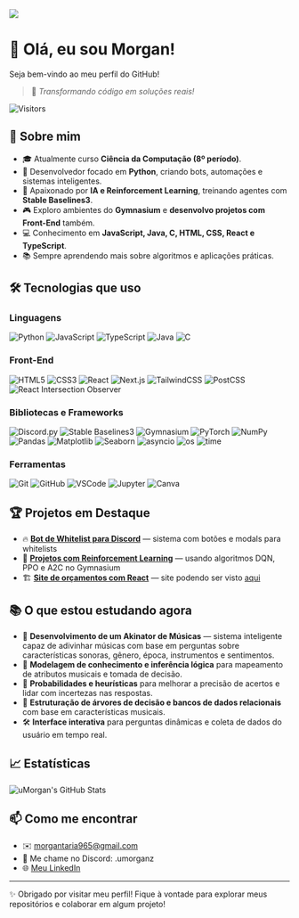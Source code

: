 <!-- Banner -->
<img src="https://capsule-render.vercel.app/api?type=waving&color=0:6a1b9a,100:ff6f00&height=200&section=header&text=Morgan%20👨‍💻&fontSize=40&fontColor=FFFFFF&animation=fadeIn" />

# 👋 Olá, eu sou Morgan!

Seja bem-vindo ao meu perfil do GitHub!

> 🚀 *Transformando código em soluções reais!*

![Visitors](https://komarev.com/ghpvc/?username=uMorgan&color=orange&style=flat-square)

## 🚀 Sobre mim

- 🎓 Atualmente curso **Ciência da Computação (8º período)**.
- 🎯 Desenvolvedor focado em **Python**, criando bots, automações e sistemas inteligentes.
- 🤖 Apaixonado por **IA e Reinforcement Learning**, treinando agentes com **Stable Baselines3**.
- 🎮 Exploro ambientes do **Gymnasium** e **desenvolvo projetos com Front-End** também.
- 💻 Conhecimento em **JavaScript, Java, C, HTML, CSS, React e TypeScript**.
- 📚 Sempre aprendendo mais sobre algoritmos e aplicações práticas.

## 🛠️ Tecnologias que uso

### Linguagens
![Python](https://img.shields.io/badge/Python-3776AB?style=for-the-badge&logo=python&logoColor=white)
![JavaScript](https://img.shields.io/badge/JavaScript-F7DF1E?style=for-the-badge&logo=javascript&logoColor=black)
![TypeScript](https://img.shields.io/badge/TypeScript-007ACC?style=for-the-badge&logo=typescript&logoColor=white)
![Java](https://img.shields.io/badge/Java-ED8B00?style=for-the-badge&logo=java&logoColor=white)
![C](https://img.shields.io/badge/C-00599C?style=for-the-badge&logo=c&logoColor=white)

### Front-End
![HTML5](https://img.shields.io/badge/HTML5-E34F26?style=for-the-badge&logo=html5&logoColor=white)
![CSS3](https://img.shields.io/badge/CSS3-1572B6?style=for-the-badge&logo=css3&logoColor=white)
![React](https://img.shields.io/badge/React-20232A?style=for-the-badge&logo=react&logoColor=61DAFB)
![Next.js](https://img.shields.io/badge/Next.js-000000?style=for-the-badge&logo=nextdotjs&logoColor=white)
![TailwindCSS](https://img.shields.io/badge/Tailwind_CSS-38B2AC?style=for-the-badge&logo=tailwind-css&logoColor=white)
![PostCSS](https://img.shields.io/badge/PostCSS-DD3A0A?style=for-the-badge&logo=postcss&logoColor=white)
![React Intersection Observer](https://img.shields.io/badge/React--Intersection--Observer-000000?style=for-the-badge&logo=react&logoColor=61DAFB)

### Bibliotecas e Frameworks

![Discord.py](https://img.shields.io/badge/Discord.py-5865F2?style=for-the-badge&logo=discord&logoColor=white)
![Stable Baselines3](https://img.shields.io/badge/Stable--Baselines3-FF6F00?style=for-the-badge&logo=python&logoColor=white)
![Gymnasium](https://img.shields.io/badge/Gymnasium-6A1B9A?style=for-the-badge&logo=python&logoColor=white)
![PyTorch](https://img.shields.io/badge/PyTorch-EE4C2C?style=for-the-badge&logo=pytorch&logoColor=white)
![NumPy](https://img.shields.io/badge/NumPy-013243?style=for-the-badge&logo=numpy&logoColor=white)
![Pandas](https://img.shields.io/badge/Pandas-150458?style=for-the-badge&logo=pandas&logoColor=white)
![Matplotlib](https://img.shields.io/badge/Matplotlib-11557C?style=for-the-badge&logo=plotly&logoColor=white)
![Seaborn](https://img.shields.io/badge/Seaborn-5A9BD5?style=for-the-badge&logo=python&logoColor=white)
![asyncio](https://img.shields.io/badge/asyncio-3776AB?style=for-the-badge&logo=python&logoColor=white)
![os](https://img.shields.io/badge/os%20(Python)-3776AB?style=for-the-badge&logo=python&logoColor=white)
![time](https://img.shields.io/badge/time%20(Python)-3776AB?style=for-the-badge&logo=python&logoColor=white)

### Ferramentas

![Git](https://img.shields.io/badge/Git-F05032?style=for-the-badge&logo=git&logoColor=white)
![GitHub](https://img.shields.io/badge/GitHub-181717?style=for-the-badge&logo=github&logoColor=white)
![VSCode](https://img.shields.io/badge/VS%20Code-007ACC?style=for-the-badge&logo=visual-studio-code&logoColor=white)
![Jupyter](https://img.shields.io/badge/Jupyter-F37626?style=for-the-badge&logo=jupyter&logoColor=white)
![Canva](https://img.shields.io/badge/Canva-00C4CC?style=for-the-badge&logo=canva&logoColor=white)

## 🏆 Projetos em Destaque

- 🔥 **[Bot de Whitelist para Discord](https://github.com/uMorgan/Bot-WL)** — sistema com botões e modals para whitelists
- 🤖 **[Projetos com Reinforcement Learning](https://github.com/uMorgan/ML-CD)** — usando algoritmos DQN, PPO e A2C no Gymnasium
- 🏗️ **[Site de orçamentos com React](https://github.com/uMorgan/JM-locacoes)** — site podendo ser visto [aqui](https://umorgan.github.io/JM-locacoes/)

## 📚 O que estou estudando agora

- 🎵 **Desenvolvimento de um Akinator de Músicas** — sistema inteligente capaz de adivinhar músicas com base em perguntas sobre características sonoras, gênero, época, instrumentos e sentimentos.
- 🧠 **Modelagem de conhecimento e inferência lógica** para mapeamento de atributos musicais e tomada de decisão.
- 🎲 **Probabilidades e heurísticas** para melhorar a precisão de acertos e lidar com incertezas nas respostas.
- 🧩 **Estruturação de árvores de decisão e bancos de dados relacionais** com base em características musicais.
- 🛠️ **Interface interativa** para perguntas dinâmicas e coleta de dados do usuário em tempo real.

## 📈 Estatísticas

![uMorgan's GitHub Stats](https://github-readme-stats.vercel.app/api?username=uMorgan&show_icons=true&theme=radical)

## 📫 Como me encontrar

- ✉️ morgantaria965@gmail.com  
- 💬 Me chame no Discord: .umorganz  
- 🌐 [Meu LinkedIn](https://www.linkedin.com/in/jo%C3%A3o-morgan-de-almeida-lins-do-vale-ab0094217/)

---

✨ Obrigado por visitar meu perfil! Fique à vontade para explorar meus repositórios e colaborar em algum projeto!
